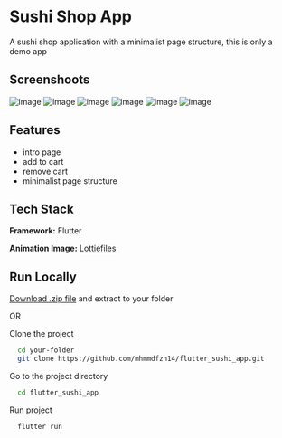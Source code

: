 
# Sushi Shop App

A sushi shop application with a minimalist page structure, this is only a demo app

## Screenshoots

![image](https://github.com/mhmmdfzn14/flutter-sushi-app/assets/70043864/e2468266-691b-4514-a319-8a7215e01442)
![image](https://github.com/mhmmdfzn14/flutter-sushi-app/assets/70043864/e2e36158-03a5-4e32-a8e1-dd9abd9e962f)
![image](https://github.com/mhmmdfzn14/flutter-sushi-app/assets/70043864/9e1a40c2-eef1-4cda-a970-8e67aa98034b)
![image](https://github.com/mhmmdfzn14/flutter-sushi-app/assets/70043864/e4c70379-73be-4f41-881f-16a3132868e7)
![image](https://github.com/mhmmdfzn14/flutter-sushi-app/assets/70043864/bd5e78fe-2e79-4c41-86b9-c3f0db1981e2)
![image](https://github.com/mhmmdfzn14/flutter-sushi-app/assets/70043864/2fb60a19-2c19-470e-a6d2-0e705dfca9d0)

## Features

- intro page
- add to cart
- remove cart
- minimalist page structure


## Tech Stack

**Framework:** Flutter

**Animation Image:** [Lottiefiles](https://lottiefiles.com/)


## Run Locally


[Download .zip file](https://github.com/mhmmdfzn14/flutter_sushi_app/archive/refs/heads/main.zip) and extract to your folder

OR

Clone the project


```bash
  cd your-folder
  git clone https://github.com/mhmmdfzn14/flutter_sushi_app.git
```

Go to the project directory

```bash
  cd flutter_sushi_app
```

Run project

```bash
  flutter run
```

